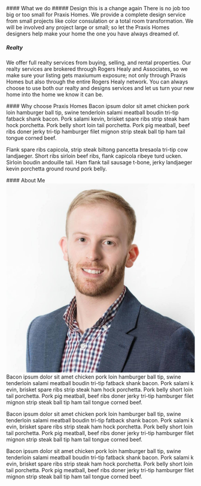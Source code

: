 <div markdown="1" class='section'>
#### What we do
##### Design
this is a change again
There is no job too big or too small for Praxis Homes. We provide a complete design service from small projects like color consulation or a total     room transformation. We will be involved any project large or small; so let the Praxis Homes designers help make your home the one you have always dreamed of.

##### Realty

We offer full realty services from buying, selling, and rental properties. Our realty services are brokered through Rogers Healy and Associates, so we make sure your listing gets maxiumum exposure; not only through Praxis Homes but also through the entire Rogers Healy network. You can always choose to use both our realty and designs services and let us turn your new home into the home we know it can be.
</div>

<div markdown="1" class='section'>
#### Why choose Praxis Homes
Bacon ipsum dolor sit amet chicken pork loin hamburger ball tip, swine tenderloin salami meatball boudin tri-tip fatback shank bacon. Pork salami kevin, brisket spare ribs strip steak ham hock porchetta. Pork belly short loin tail porchetta. Pork pig meatball, beef ribs doner jerky tri-tip hamburger filet mignon strip steak ball tip ham tail tongue corned beef.

Flank spare ribs capicola, strip steak biltong pancetta bresaola tri-tip cow landjaeger. Short ribs sirloin beef ribs, flank capicola ribeye turd    ucken. Sirloin boudin andouille tail. Ham flank tail sausage t-bone, jerky landjaeger kevin porchetta ground round pork belly.
</div>

<div markdown="1" class='section'>
#### About Me
<img src='images/zack-headshot.jpg' class='zack-headshot'/>
Bacon ipsum dolor sit amet chicken pork loin hamburger ball tip, swine tenderloin salami meatball boudin tri-tip fatback shank bacon. Pork salami k    evin, brisket spare ribs strip steak ham hock porchetta. Pork belly short loin tail porchetta. Pork pig meatball, beef ribs doner jerky tri-tip hamburger filet mignon strip steak ball tip ham tail tongue corned beef.

Bacon ipsum dolor sit amet chicken pork loin hamburger ball tip, swine tenderloin salami meatball boudin tri-tip fatback shank bacon. Pork salami k    evin, brisket spare ribs strip steak ham hock porchetta. Pork belly short loin tail porchetta. Pork pig meatball, beef ribs doner jerky tri-tip hamburger filet mignon strip steak ball tip ham tail tongue corned beef.

Bacon ipsum dolor sit amet chicken pork loin hamburger ball tip, swine tenderloin salami meatball boudin tri-tip fatback shank bacon. Pork salami k    evin, brisket spare ribs strip steak ham hock porchetta. Pork belly short loin tail porchetta. Pork pig meatball, beef ribs doner jerky tri-tip hamburger filet mignon strip steak ball tip ham tail tongue corned beef.
</div>
